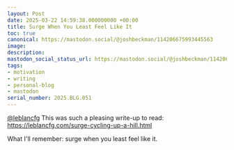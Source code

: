 ```yaml
---
layout: Post
date: 2025-03-22 14:59:38.000000000 +00:00
title: Surge When You Least Feel Like It
toc: true
canonical: https://mastodon.social/@joshbeckman/114206675993445563
image:
description:
mastodon_social_status_url: https://mastodon.social/@joshbeckman/114206675993445563
tags:
- motivation
- writing
- personal-blog
- mastodon
serial_number: 2025.BLG.051
---
```

<p><span class="h-card" translate="no"><a href="https://hachyderm.io/@leblancfg" class="u-url mention">@<span>leblancfg</span></a></span> This was such a pleasing write-up to read: <a href="https://leblancfg.com/surge-cycling-up-a-hill.html" target="_blank" rel="nofollow noopener" translate="no"><span class="invisible">https://</span><span class="ellipsis">leblancfg.com/surge-cycling-up</span><span class="invisible">-a-hill.html</span></a></p><p>What I&#39;ll remember: surge when you least feel like it.</p>
